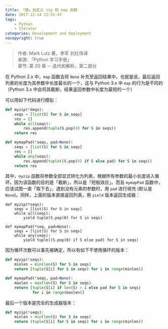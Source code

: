 ```yaml
---
title: 「摘」自定义 zip 和 map 函数
date: 2017-12-14 11:31:47
tags:
    - Python
    - Iterator
categories: Development and Deployment
nocopyright: true
---
```


> 作者: Mark Lutz 著，李军 刘红伟译  
> 来源: 「Python 学习手册」  
> 章节: 第 20 章 -- 迭代和解析，第二部分

在 Python 2.x 中，`map` 函数会将 `None` 补充至返回结果中，也就是说，最后返回列表的长度为其参数中长度最长的一个，这与 Python 3.x 中 `map` 的行为是不同的（Python 3.x 中会将其截断，结果返回参数中长度为最短的一个）

<!-- more -->

可以用如下代码进行模拟：

```python
def myzip(*deqs):
    seqs = [list(S) for S in seqs]
    res = []
    while all(seqs):
        res.append(tuple(S.pop(0) for S in seqs))
    return res

def mymapPad(*seqs, pad=None):
    seqs = [list(S) for S in seqs]
    res = []
    while any(seqs):
        res.append(tuple((S.pop(0) if S else pad) for S in seqs))
    return res
```

其中，`myzip` 函数将参数全部显式转化为列表，根据所有参数的最小长度进入循环。因为该函数的目的是「截断」，所以是「短板效应」。而且 `mymapPad` 函数中，应该试图一直「取下去」，遇到没有元素的参数时，用 `pad` 进行填充 (默认是 `None`)。同样，上面的版本直接返回列表，用 `yield` 版本返回生成器：

```
def myzip(*seqs):
    seqs = [list(S) for S in seqs]
    while all(seqs):
        yield tuple(S.pop(0) for S in seqs)

def mymapPad(*seq, pad=None):
    seqs = [list(S) for S in seqs]
    while any(seqs):
        yield tuple((S.pop(0) if S else pad) for S in seqs)
```

因为循环次数可以事先被确定，所以有如下不使用循环的版本：

```python
def myzip(*seqs):
    minlen = min(len(S) for S in seqs)
    return [tuple(S[i] for S in seqs) for i in range(minlen)]

def mymapPad(*seqs, pad=None):
    maxlen = max(len(S) for S in seqs)
    return [tuple(S[i] if len(S) > i else pad for S in seqs)
            for i in range(maxlen)]
```

最后一个版本是完全的生成器版本：

```python
def myzip(*seqs):
    minlen = min(len(S) for S in seqs)
    return (tuple(S[i] for S in seqs) for i in range(minlen))
```

